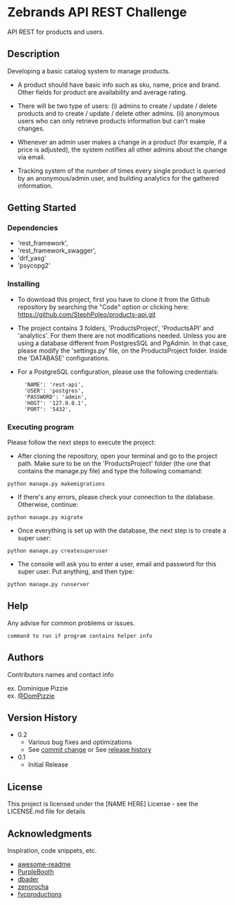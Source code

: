 # Zebrands API REST Challenge

API REST for products and users.

## Description

Developing a basic catalog system to manage products.

- A product should have basic info such as sku, name, price and brand. Other fields for product are availability and average rating.

- There will be two type of users:
  (i) admins to create / update / delete products and to create / update / delete other admins.
  (ii) anonymous users who can only retrieve products information but can't make changes.

- Whenever an admin user makes a change in a product (for example, if a price is adjusted), the system notifies all other admins about the change via email.

- Tracking system of the number of times every single product is queried by an anonymous/admin user, and building analytics for the gathered information.

## Getting Started

### Dependencies

- 'rest_framework',
- 'rest_framework_swagger',
- 'drf_yasg'
- 'psycopg2'

### Installing

- To download this project, first you have to clone it from the Github repository by searching the "Code" option or clicking here: https://github.com/StephPoleo/products-api.git

- The project contains 3 folders, 'ProductsProject', 'ProductsAPI' and 'analytics'. For them there are not modifications needed. Unless you are using a database different from PostgresSQL and PgAdmin. In that case, please modify the 'settings.py' file, on the ProductsProject folder. Inside the 'DATABASE' configurations.

- For a PostgreSQL configuration, please use the following credentials:

        'NAME': 'rest-api',
        'USER': 'postgres',
        'PASSWORD': 'admin',
        'HOST': '127.0.0.1',
        'PORT': '5432',

### Executing program

Please follow the next steps to execute the project:

- After cloning the repository, open your terminal and go to the project path. Make sure to be on the 'ProductsProject' folder (the one that contains the manage.py file) and type the following comamand:

```
python manage.py makemigrations
```

- If there's any errors, please check your connection to the database. Otherwise, continue:

```
python manage.py migrate
```

- Once everything is set up with the database, the next step is to create a super user:

```
python manage.py createsuperuser
```

- The console will ask you to enter a user, email and password for this super user. Put anything, and then type:

```
python manage.py runserver
```

## Help

Any advise for common problems or issues.

```
command to run if program contains helper info
```

## Authors

Contributors names and contact info

ex. Dominique Pizzie  
ex. [@DomPizzie](https://twitter.com/dompizzie)

## Version History

- 0.2
  - Various bug fixes and optimizations
  - See [commit change]() or See [release history]()
- 0.1
  - Initial Release

## License

This project is licensed under the [NAME HERE] License - see the LICENSE.md file for details

## Acknowledgments

Inspiration, code snippets, etc.

- [awesome-readme](https://github.com/matiassingers/awesome-readme)
- [PurpleBooth](https://gist.github.com/PurpleBooth/109311bb0361f32d87a2)
- [dbader](https://github.com/dbader/readme-template)
- [zenorocha](https://gist.github.com/zenorocha/4526327)
- [fvcproductions](https://gist.github.com/fvcproductions/1bfc2d4aecb01a834b46)
